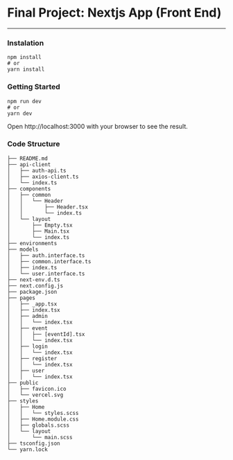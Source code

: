 # Final Project: Nextjs App (Front End)

<hr />

### Instalation

```ssh
npm install
# or
yarn install
```

### Getting Started

```ssh
npm run dev
# or
yarn dev
```

Open http://localhost:3000 with your browser to see the result.

### Code Structure

```
├── README.md
├── api-client
│   ├── auth-api.ts
│   ├── axios-client.ts
│   └── index.ts
├── components
│   ├── common
│   │   └── Header
│   │       ├── Header.tsx
│   │       └── index.ts
│   └── layout
│       ├── Empty.tsx
│       ├── Main.tsx
│       └── index.ts
├── environments
├── models
│   ├── auth.interface.ts
│   ├── common.interface.ts
│   ├── index.ts
│   └── user.interface.ts
├── next-env.d.ts
├── next.config.js
├── package.json
├── pages
│   ├── _app.tsx
│   ├── index.tsx
│   ├── admin
│   │   └── index.tsx
│   ├── event
│   │   ├── [eventId].tsx
│   │   └── index.tsx
│   ├── login
│   │   └── index.tsx
│   ├── register
│   │   └── index.tsx
│   ├── user
│   │   └── index.tsx
├── public
│   ├── favicon.ico
│   └── vercel.svg
├── styles
│   ├── Home
│   │   └── styles.scss
│   ├── Home.module.css
│   ├── globals.scss
│   └── layout
│       └── main.scss
├── tsconfig.json
└── yarn.lock
```
